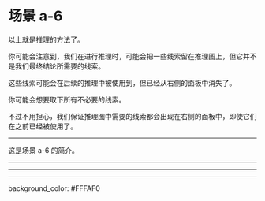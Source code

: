 # 场景 a-6

以上就是推理的方法了。

你可能会注意到，我们在进行推理时，可能会把一些线索留在推理图上，但它并不是我们最终结论所需要的线索。

这些线索可能会在后续的推理中被使用到，但已经从右侧的面板中消失了。

你可能会想要取下所有不必要的线索。

不过不用担心，我们保证推理图中需要的线索都会出现在右侧的面板中，即使它们在之前已经被使用了。

---
这是场景 a-6 的简介。

---

---

---
background_color: #FFFAF0
